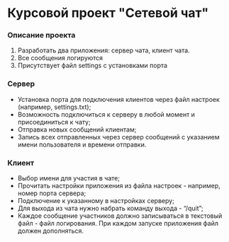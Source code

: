 # Курсовой проект "Сетевой чат"

###  Описание проекта ###

1. Разработать два приложения: сервер чата, клиент чата.
2. Все сообщения логируются
3. Присутствует файл settings с установками порта

###  Сервер ###
+ Установка порта для подключения клиентов через файл настроек (например, settings.txt);
+ Возможность подключиться к серверу в любой момент и присоединиться к чату;
+ Отправка новых сообщений клиентам;
+ Запись всех отправленных через сервер сообщений с указанием имени пользователя и времени отправки.

### Клиент ###
+ Выбор имени для участия в чате;
+ Прочитать настройки приложения из файла настроек - например, номер порта сервера;
+ Подключение к указанному в настройках серверу;
+ Для выхода из чата нужно набрать команду выхода - “/quit”;
+ Каждое сообщение участников должно записываться в текстовый файл - файл логирования. При каждом запуске приложения файл должен дополняться.